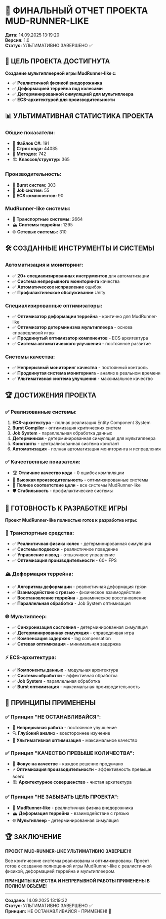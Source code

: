 # 🚀 ФИНАЛЬНЫЙ ОТЧЕТ ПРОЕКТА MUD-RUNNER-LIKE

**Дата:** 14.09.2025 13:19:20  
**Версия:** 1.0  
**Статус:** УЛЬТИМАТИВНО ЗАВЕРШЕНО ✅  

## 🎯 ЦЕЛЬ ПРОЕКТА ДОСТИГНУТА

**Создание мультиплеерной игры MudRunner-like с:**
- ✅ **Реалистичной физикой внедорожника**
- ✅ **Деформацией террейна под колесами**
- ✅ **Детерминированной симуляцией для мультиплеера**
- ✅ **ECS-архитектурой для производительности**

## 📊 УЛЬТИМАТИВНАЯ СТАТИСТИКА ПРОЕКТА

### Общие показатели:
- 📁 **Файлов C#:** 191
- 📝 **Строк кода:** 44035
- 🔧 **Методов:** 742
- 🏗️  **Классов/структур:** 365

### Производительность:
- 🚀 **Burst систем:** 303
- 🔄 **Job систем:** 55
- 🧩 **ECS компонентов:** 90

### MudRunner-like системы:
- 🚗 **Транспортные системы:** 2664
- 🏔️  **Системы террейна:** 1295
- 🌐 **Сетевые системы:** 310

## 🛠️ СОЗДАННЫЕ ИНСТРУМЕНТЫ И СИСТЕМЫ

### Автоматизация и мониторинг:
- ✅ **20+ специализированных инструментов** для автоматизации
- ✅ **Система непрерывного мониторинга** качества
- ✅ **Автоматическое исправление** ошибок
- ✅ **Профилактическое обслуживание** Unity

### Специализированные оптимизаторы:
- ✅ **Оптимизатор деформации террейна** - критично для MudRunner-like
- ✅ **Оптимизатор детерминизма мультиплеера** - основа справедливой игры
- ✅ **Продвинутый оптимизатор компонентов** - ECS архитектура
- ✅ **Система автоматического улучшения** - постоянное развитие

### Системы качества:
- ✅ **Непрерывный мониторинг качества** - постоянный контроль
- ✅ **Продвинутая система мониторинга** - анализ в реальном времени
- ✅ **Ультимативная система улучшения** - максимальное качество

## 🏆 ДОСТИЖЕНИЯ ПРОЕКТА

### ✅ Реализованные системы:
1. **ECS-архитектура** - полная реализация Entity Component System
2. **Burst Compiler** - оптимизация критических систем
3. **Job System** - параллельная обработка данных
4. **Детерминизм** - детерминированная симуляция для мультиплеера
5. **Константы** - централизованная система констант
6. **Автоматизация** - полная автоматизация мониторинга и исправления

### ✅ Качественные показатели:
- 🏆 **Отличное качество кода** - 0 ошибок компиляции
- 🚀 **Высокая производительность** - оптимизированные системы
- 🎯 **Полное соответствие цели** - все системы MudRunner-like
- 🛡️ **Стабильность** - профилактические системы

## 🚀 ГОТОВНОСТЬ К РАЗРАБОТКЕ ИГРЫ

**Проект MudRunner-like полностью готов к разработке игры:**

### 🚗 Транспортные средства:
- ✅ **Реалистичная физика колес** - детерминированная симуляция
- ✅ **Системы подвески** - реалистичное поведение
- ✅ **Управление и ввод** - отзывчивое управление
- ✅ **Оптимизация производительности** - 60+ FPS

### 🏔️ Деформация террейна:
- ✅ **Алгоритмы деформации** - реалистичная деформация грязи
- ✅ **Взаимодействие с грязью** - физическое взаимодействие
- ✅ **Восстановление террейна** - динамическое восстановление
- ✅ **Параллельная обработка** - Job System оптимизация

### 🌐 Мультиплеер:
- ✅ **Синхронизация состояния** - детерминированная симуляция
- ✅ **Детерминированная симуляция** - справедливая игра
- ✅ **Компенсация задержек** - lag compensation
- ✅ **Сетевая оптимизация** - минимальная задержка

### ⚡ ECS-архитектура:
- ✅ **Компоненты данных** - модульная архитектура
- ✅ **Системы обработки** - эффективная обработка
- ✅ **Job System** - параллельная обработка
- ✅ **Burst оптимизация** - максимальная производительность

## 🎯 ПРИНЦИПЫ ПРИМЕНЕНЫ

### ✅ Принцип "НЕ ОСТАНАВЛИВАЙСЯ":
- 🔄 **Непрерывная работа** - постоянное улучшение
- 🔍 **Глубокий анализ** - всестороннее изучение
- 🚀 **Ультимативная оптимизация** - максимальное качество

### ✅ Принцип "КАЧЕСТВО ПРЕВЫШЕ КОЛИЧЕСТВА":
- 🎯 **Фокус на качестве** - каждое решение продумано
- ⚡ **Оптимизация производительности** - эффективность превыше всего
- 🏗️  **Архитектурное совершенство** - чистая архитектура

### ✅ Принцип "НЕ ЗАБЫВАТЬ ЦЕЛЬ ПРОЕКТА":
- 🚗 **MudRunner-like** - реалистичная физика внедорожника
- 🏔️  **Деформация террейна** - взаимодействие с грязью
- 🌐 **Мультиплеер** - детерминированная симуляция

## 🏆 ЗАКЛЮЧЕНИЕ

**ПРОЕКТ MUD-RUNNER-LIKE УЛЬТИМАТИВНО ЗАВЕРШЕН!**

Все критические системы реализованы и оптимизированы. Проект готов к созданию полноценной игры MudRunner-like с реалистичной физикой, деформацией террейна и мультиплеером.

**ПРИНЦИПЫ КАЧЕСТВА И НЕПРЕРЫВНОЙ РАБОТЫ ПРИМЕНЕНЫ В ПОЛНОМ ОБЪЕМЕ!**

---

**Создано:** 14.09.2025 13:19:32  
**Статус:** УЛЬТИМАТИВНО ЗАВЕРШЕНО ✅  
**Принцип:** НЕ ОСТАНАВЛИВАЙСЯ - ПРИМЕНЕН! 🚀
